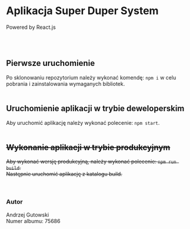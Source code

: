 # Aplikacja Super Duper System
Powered by React.js

<br><br>

## Pierwsze uruchomienie
Po sklonowaniu repozytorium należy wykonać komendę: `npm i` w celu pobrania i zainstalowania wymaganych bibliotek.
<br><br>

## Uruchomienie aplikacji w trybie deweloperskim
Aby uruchomić aplikację należy wykonać polecenie: `npm start`.
<br><br>

## <s>Wykonanie aplikacji w trybie produkcyjnym</s>
<s>Aby wykonać wersję produkcyjną, należy wykonać polecenie: `npm run build`.</s><br/>
<s>Następnie uruchomić aplikację z katalogu build.</s>
<br><br><br>


### Autor
Andrzej Gutowski<br>
Numer albumu: 75686
